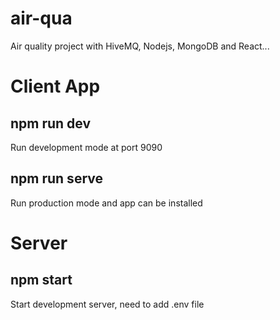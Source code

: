# air-qua
Air quality project with HiveMQ, Nodejs, MongoDB and React...

# Client App

## npm run dev

Run development mode at port 9090

## npm run serve

Run production mode and app can be installed

# Server

## npm start

Start development server, need to add .env file
